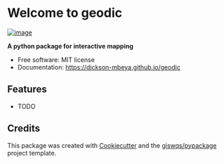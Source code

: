 # Welcome to geodic


[![image](https://img.shields.io/pypi/v/geodic.svg)](https://pypi.python.org/pypi/geodic)


**A python package for interactive mapping**


-   Free software: MIT license
-   Documentation: <https://dickson-mbeya.github.io/geodic>
    

## Features

-   TODO

## Credits

This package was created with [Cookiecutter](https://github.com/cookiecutter/cookiecutter) and the [giswqs/pypackage](https://github.com/giswqs/pypackage) project template.
